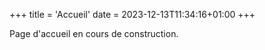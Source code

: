 +++
title = 'Accueil'
date = 2023-12-13T11:34:16+01:00
+++

Page d'accueil en cours de construction.
